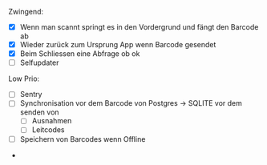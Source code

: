 Zwingend:
- [x] Wenn man scannt springt es in den Vordergrund und fängt den Barcode ab
- [x] Wieder zurück zum Ursprung App wenn Barcode gesendet
- [x] Beim Schliessen eine Abfrage ob ok
- [ ] Selfupdater

Low Prio:
- [ ] Sentry 
- [ ] Synchronisation vor dem Barcode von Postgres -> SQLITE vor dem senden von
    - [ ] Ausnahmen
    - [ ] Leitcodes
- [ ] Speichern von Barcodes wenn Offline

- 
